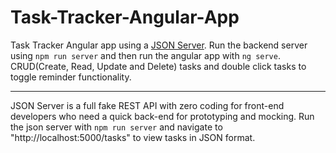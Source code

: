 # Task-Tracker-Angular-App
Task Tracker Angular app using a <a href="https://www.npmjs.com/package/json-server">JSON Server</a>. Run the backend server using <code>npm run server</code> and then run the angular app with <code>ng serve</code>. CRUD(Create, Read, Update and Delete) tasks and double click tasks to toggle reminder functionality.

<hr>

JSON Server is a full fake REST API with zero coding for front-end developers who need a quick back-end for prototyping and mocking. Run the json server with <code>npm run server</code> and navigate to "http://localhost:5000/tasks" to view tasks in JSON format.
